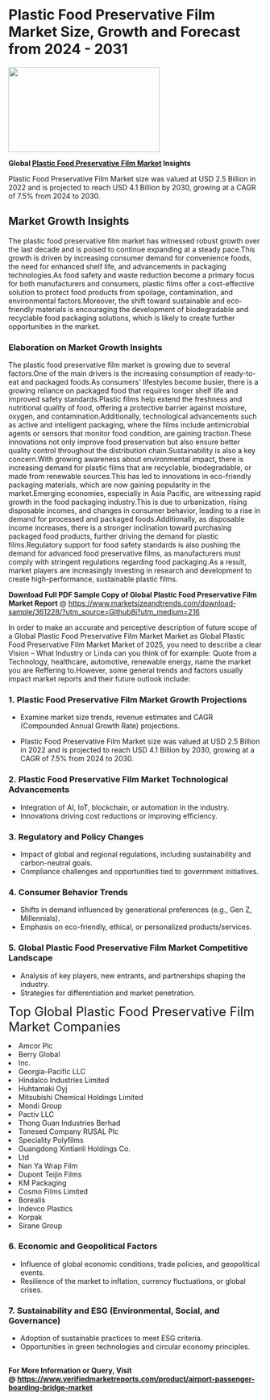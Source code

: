 <H1>Plastic Food Preservative Film Market Size, Growth and Forecast from 2024 - 2031</H1><img class="aligncenter size-medium wp-image-584254" src="https://thirdeyenews.in/wp-content/uploads/2024/09/Global-Market-Research-300x168.jpeg" alt="" width="300" height="168" /><p><strong>Global&nbsp;<a href="https://www.marketsizeandtrends.com/download-sample/361228/?utm_source=Github8j?utm_medium=216">Plastic Food Preservative Film Market</a> Insights</strong></p><p>Plastic Food Preservative Film Market size was valued at USD 2.5 Billion in 2022 and is projected to reach USD 4.1 Billion by 2030, growing at a CAGR of 7.5% from 2024 to 2030.</p><p><h2>Market Growth Insights</h2> The plastic food preservative film market has witnessed robust growth over the last decade and is poised to continue expanding at a steady pace.This growth is driven by increasing consumer demand for convenience foods, the need for enhanced shelf life, and advancements in packaging technologies.As food safety and waste reduction become a primary focus for both manufacturers and consumers, plastic films offer a cost-effective solution to protect food products from spoilage, contamination, and environmental factors.Moreover, the shift toward sustainable and eco-friendly materials is encouraging the development of biodegradable and recyclable food packaging solutions, which is likely to create further opportunities in the market. <h3>Elaboration on Market Growth Insights</h3> The plastic food preservative film market is growing due to several factors.One of the main drivers is the increasing consumption of ready-to-eat and packaged foods.As consumers' lifestyles become busier, there is a growing reliance on packaged food that requires longer shelf life and improved safety standards.Plastic films help extend the freshness and nutritional quality of food, offering a protective barrier against moisture, oxygen, and contamination.Additionally, technological advancements such as active and intelligent packaging, where the films include antimicrobial agents or sensors that monitor food condition, are gaining traction.These innovations not only improve food preservation but also ensure better quality control throughout the distribution chain.Sustainability is also a key concern.With growing awareness about environmental impact, there is increasing demand for plastic films that are recyclable, biodegradable, or made from renewable sources.This has led to innovations in eco-friendly packaging materials, which are now gaining popularity in the market.Emerging economies, especially in Asia Pacific, are witnessing rapid growth in the food packaging industry.This is due to urbanization, rising disposable incomes, and changes in consumer behavior, leading to a rise in demand for processed and packaged foods.Additionally, as disposable income increases, there is a stronger inclination toward purchasing packaged food products, further driving the demand for plastic films.Regulatory support for food safety standards is also pushing the demand for advanced food preservative films, as manufacturers must comply with stringent regulations regarding food packaging.As a result, market players are increasingly investing in research and development to create high-performance, sustainable plastic films.</p><p><span class=""><strong>Download Full PDF Sample Copy of Global Plastic Food Preservative Film Market Report</strong> @ <a href="https://www.marketsizeandtrends.com/download-sample/361228/?utm_source=Github8j?utm_medium=216" target="_blank">https://www.marketsizeandtrends.com/download-sample/361228/?utm_source=Github8j?utm_medium=216</a></span></p><p>In order to make an accurate and perceptive description of future scope of a Global&nbsp;Plastic Food Preservative Film Market Market as Global&nbsp;Plastic Food Preservative Film Market Market of 2025, you need to describe a clear Vision &ndash; What Industry or Linda can you think of for example: Quote from a Technology, healthcare, automotive, renewable energy, name the market you are Reffering to.However, some general trends and factors usually impact market reports and their future outlook include:</p><h3>1.&nbsp;<strong>Plastic Food Preservative Film Market Growth Projections</strong></h3><ul><li>Examine market size trends, revenue estimates and CAGR (Compounded Annual Growth Rate) projections.</li><li><p>Plastic Food Preservative Film Market size was valued at USD 2.5 Billion in 2022 and is projected to reach USD 4.1 Billion by 2030, growing at a CAGR of 7.5% from 2024 to 2030.</p></li></ul><h3>2.&nbsp;<strong>Plastic Food Preservative Film Market Technological Advancements</strong></h3><ul><li>Integration of AI, IoT, blockchain, or automation in the industry.</li><li>Innovations driving cost reductions or improving efficiency.</li></ul><h3>3.&nbsp;<strong>Regulatory and Policy Changes</strong></h3><ul><li>Impact of global and regional regulations, including sustainability and carbon-neutral goals.</li><li>Compliance challenges and opportunities tied to government initiatives.</li></ul><h3>4.&nbsp;<strong>Consumer Behavior Trends</strong></h3><ul><li>Shifts in demand influenced by generational preferences (e.g., Gen Z, Millennials).</li><li>Emphasis on eco-friendly, ethical, or personalized products/services.</li></ul><h3>5.&nbsp;<strong>Global Plastic Food Preservative Film Market Competitive Landscape</strong></h3><ul><li>Analysis of key players, new entrants, and partnerships shaping the industry.</li><li>Strategies for differentiation and market penetration.</li></ul><p data-pm-slice="1 1 []"><span style="color: inherit; font-family: inherit; font-size: 25px;">Top Global Plastic Food Preservative Film Market Companies</span></p><div class="" data-test-id=""><p><li>Amcor Plc</li><li> Berry Global</li><li> Inc.</li><li> Georgia-Pacific LLC</li><li> Hindalco Industries Limited</li><li> Huhtamaki Oyj</li><li> Mitsubishi Chemical Holdings Limited</li><li> Mondi Group</li><li> Pactiv LLC</li><li> Thong Guan Industries Berhad</li><li> Tonesed Company RUSAL Plc</li><li> Speciality Polyfilms</li><li> Guangdong Xintianli Holdings Co.</li><li> Ltd</li><li> Nan Ya Wrap Film</li><li> Dupont Teijin Films</li><li> KM Packaging</li><li> Cosmo Films Limited</li><li> Borealis</li><li> Indevco Plastics</li><li> Korpak</li><li> Sirane Group</li></p></div><h3>6.&nbsp;<strong>Economic and Geopolitical Factors</strong></h3><ul><li>Influence of global economic conditions, trade policies, and geopolitical events.</li><li>Resilience of the market to inflation, currency fluctuations, or global crises.</li></ul><h3>7.&nbsp;<strong>Sustainability and ESG (Environmental, Social, and Governance)</strong></h3><ul><li>Adoption of sustainable practices to meet ESG criteria.</li><li>Opportunities in green technologies and circular economy principles.</li></ul><h2><strong style="font-size: 14px;">For More Information or Query, Visit @&nbsp;</strong><a style="background-color: #ffffff; font-size: 14px;" href="https://www.marketsizeandtrends.com/report/plastic-food-preservative-film-market/" target="_blank">https://www.verifiedmarketreports.com/product/airport-passenger-boarding-bridge-market</a></h2>